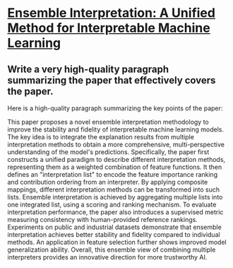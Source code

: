 # [Ensemble Interpretation: A Unified Method for Interpretable Machine   Learning](https://arxiv.org/abs/2312.06255)

## Write a very high-quality paragraph summarizing the paper that effectively covers the paper.

 Here is a high-quality paragraph summarizing the key points of the paper:

This paper proposes a novel ensemble interpretation methodology to improve the stability and fidelity of interpretable machine learning models. The key idea is to integrate the explanation results from multiple interpretation methods to obtain a more comprehensive, multi-perspective understanding of the model's predictions. Specifically, the paper first constructs a unified paradigm to describe different interpretation methods, representing them as a weighted combination of feature functions. It then defines an "interpretation list" to encode the feature importance ranking and contribution ordering from an interpreter. By applying composite mappings, different interpretation methods can be transformed into such lists. Ensemble interpretation is achieved by aggregating multiple lists into one integrated list, using a scoring and ranking mechanism. To evaluate interpretation performance, the paper also introduces a supervised metric measuring consistency with human-provided reference rankings. Experiments on public and industrial datasets demonstrate that ensemble interpretation achieves better stability and fidelity compared to individual methods. An application in feature selection further shows improved model generalization ability. Overall, this ensemble view of combining multiple interpreters provides an innovative direction for more trustworthy AI.
